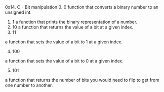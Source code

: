 0x14. C - Bit manipulation
0. 0
function that converts a binary number to an unsigned int.
1. 1
a function that prints the binary representation of a number.
2. 10
a function that returns the value of a bit at a given index.
3. 11

a function that sets the value of a bit to 1 at a given index.

4. 100

a function that sets the value of a bit to 0 at a given index.

5. 101

a function that returns the number of bits you would need to flip to get from one number to another.


